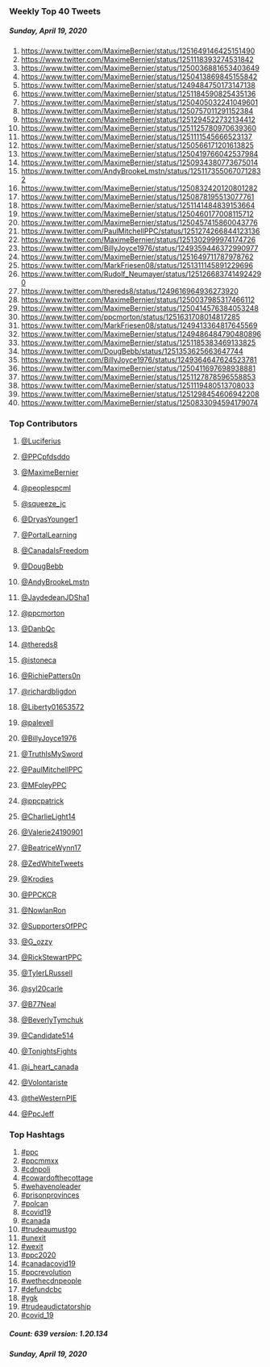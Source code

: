 ### Weekly Top 40 Tweets
##### Sunday, April 19, 2020
 1) https://www.twitter.com/MaximeBernier/status/1251649146425151490
 2) https://www.twitter.com/MaximeBernier/status/1251118393274531842
 3) https://www.twitter.com/MaximeBernier/status/1250036881653403649
 4) https://www.twitter.com/MaximeBernier/status/1250413869845155842
 5) https://www.twitter.com/MaximeBernier/status/1249484750173147138
 6) https://www.twitter.com/MaximeBernier/status/1251184590825435136
 7) https://www.twitter.com/MaximeBernier/status/1250405032241049601
 8) https://www.twitter.com/MaximeBernier/status/1250757011291152384
 9) https://www.twitter.com/MaximeBernier/status/1251294522732134412
10) https://www.twitter.com/MaximeBernier/status/1251125780970639360
11) https://www.twitter.com/MaximeBernier/status/1251111545666523137
12) https://www.twitter.com/MaximeBernier/status/1250566171201613825
13) https://www.twitter.com/MaximeBernier/status/1250419766042537984
14) https://www.twitter.com/MaximeBernier/status/1250934380773675014
15) https://www.twitter.com/AndyBrookeLmstn/status/1251173550670712832
16) https://www.twitter.com/MaximeBernier/status/1250832420120801282
17) https://www.twitter.com/MaximeBernier/status/1250878195513077761
18) https://www.twitter.com/MaximeBernier/status/1251141484839153664
19) https://www.twitter.com/MaximeBernier/status/1250460177008115712
20) https://www.twitter.com/MaximeBernier/status/1250457415860043776
21) https://www.twitter.com/PaulMitchellPPC/status/1251274266844123136
22) https://www.twitter.com/MaximeBernier/status/1251302999974174726
23) https://www.twitter.com/BillyJoyce1976/status/1249359446372990977
24) https://www.twitter.com/MaximeBernier/status/1251649711787978762
25) https://www.twitter.com/MarkFriesen08/status/1251311145891229696
26) https://www.twitter.com/Rudolf_Neumayer/status/1251266837414924290
27) https://www.twitter.com/thereds8/status/1249616964936273920
28) https://www.twitter.com/MaximeBernier/status/1250037985317466112
29) https://www.twitter.com/MaximeBernier/status/1250414576384053248
30) https://www.twitter.com/ppcmorton/status/1251631708014817285
31) https://www.twitter.com/MarkFriesen08/status/1249413364817645569
32) https://www.twitter.com/MaximeBernier/status/1249486484790480896
33) https://www.twitter.com/MaximeBernier/status/1251185383469133825
34) https://www.twitter.com/DougBebb/status/1251353625663647744
35) https://www.twitter.com/BillyJoyce1976/status/1249364647624523781
36) https://www.twitter.com/MaximeBernier/status/1250411697698938881
37) https://www.twitter.com/MaximeBernier/status/1251127878596558853
38) https://www.twitter.com/MaximeBernier/status/1251119480513708033
39) https://www.twitter.com/MaximeBernier/status/1251298454606942208
40) https://www.twitter.com/MaximeBernier/status/1250833094594179074

### Top Contributors
  1) [@Luciferius](https://www.twitter.com/Luciferius)
  2) [@PPCpfdsddo](https://www.twitter.com/PPCpfdsddo)
  3) [@MaximeBernier](https://www.twitter.com/MaximeBernier)
  4) [@peoplespcml](https://www.twitter.com/peoplespcml)
  5) [@squeeze_jc](https://www.twitter.com/squeeze_jc)
  6) [@DryasYounger1](https://www.twitter.com/DryasYounger1)
  7) [@PortalLearning](https://www.twitter.com/PortalLearning)
  8) [@CanadaIsFreedom](https://www.twitter.com/CanadaIsFreedom)
  9) [@DougBebb](https://www.twitter.com/DougBebb)
 10) [@AndyBrookeLmstn](https://www.twitter.com/AndyBrookeLmstn)

 11) [@JaydedeanJDSha1](https://www.twitter.com/JaydedeanJDSha1)
 12) [@ppcmorton](https://www.twitter.com/ppcmorton)
 13) [@DanbQc](https://www.twitter.com/DanbQc)
 14) [@thereds8](https://www.twitter.com/thereds8)
 15) [@istoneca](https://www.twitter.com/istoneca)
 16) [@RichiePatters0n](https://www.twitter.com/RichiePatters0n)
 17) [@richardbligdon](https://www.twitter.com/richardbligdon)
 18) [@Liberty01653572](https://www.twitter.com/Liberty01653572)
 19) [@palevell](https://www.twitter.com/palevell)
 20) [@BillyJoyce1976](https://www.twitter.com/BillyJoyce1976)

 21) [@TruthIsMySword](https://www.twitter.com/TruthIsMySword)
 22) [@PaulMitchellPPC](https://www.twitter.com/PaulMitchellPPC)
 23) [@MFoleyPPC](https://www.twitter.com/MFoleyPPC)
 24) [@ppcpatrick](https://www.twitter.com/ppcpatrick)
 25) [@CharlieLight14](https://www.twitter.com/CharlieLight14)
 26) [@Valerie24190901](https://www.twitter.com/Valerie24190901)
 27) [@BeatriceWynn17](https://www.twitter.com/BeatriceWynn17)
 28) [@ZedWhiteTweets](https://www.twitter.com/ZedWhiteTweets)
 29) [@Krodies](https://www.twitter.com/Krodies)
 30) [@PPCKCR](https://www.twitter.com/PPCKCR)

 31) [@NowlanRon](https://www.twitter.com/NowlanRon)
 32) [@SupportersOfPPC](https://www.twitter.com/SupportersOfPPC)
 33) [@G_ozzy](https://www.twitter.com/G_ozzy)
 34) [@RickStewartPPC](https://www.twitter.com/RickStewartPPC)
 35) [@TylerLRussell](https://www.twitter.com/TylerLRussell)
 36) [@syl20carle](https://www.twitter.com/syl20carle)
 37) [@B77Neal](https://www.twitter.com/B77Neal)
 38) [@BeverlyTymchuk](https://www.twitter.com/BeverlyTymchuk)
 39) [@Candidate514](https://www.twitter.com/Candidate514)
 40) [@TonightsFights](https://www.twitter.com/TonightsFights)

 41) [@i_heart_canada](https://www.twitter.com/i_heart_canada)
 42) [@Volontariste](https://www.twitter.com/Volontariste)
 43) [@theWesternPIE](https://www.twitter.com/theWesternPIE)
 44) [@PpcJeff](https://www.twitter.com/PpcJeff)


### Top Hashtags

  1) [#ppc](https://www.twitter.com/hashtag/ppc)
  2) [#ppcmmxx](https://www.twitter.com/hashtag/ppcmmxx)
  3) [#cdnpoli](https://www.twitter.com/hashtag/cdnpoli)
  4) [#cowardofthecottage](https://www.twitter.com/hashtag/cowardofthecottage)
  5) [#wehavenoleader](https://www.twitter.com/hashtag/wehavenoleader)
  6) [#prisonprovinces](https://www.twitter.com/hashtag/prisonprovinces)
  7) [#polcan](https://www.twitter.com/hashtag/polcan)
  8) [#covid19](https://www.twitter.com/hashtag/covid19)
  9) [#canada](https://www.twitter.com/hashtag/canada)
 10) [#trudeaumustgo](https://www.twitter.com/hashtag/trudeaumustgo)
 11) [#unexit](https://www.twitter.com/hashtag/unexit)
 12) [#wexit](https://www.twitter.com/hashtag/wexit)
 13) [#ppc2020](https://www.twitter.com/hashtag/ppc2020)
 14) [#canadacovid19](https://www.twitter.com/hashtag/canadacovid19)
 15) [#ppcrevolution](https://www.twitter.com/hashtag/ppcrevolution)
 16) [#wethecdnpeople](https://www.twitter.com/hashtag/wethecdnpeople)
 17) [#defundcbc](https://www.twitter.com/hashtag/defundcbc)
 18) [#ygk](https://www.twitter.com/hashtag/ygk)
 19) [#trudeaudictatorship](https://www.twitter.com/hashtag/trudeaudictatorship)
 20) [#covid_19](https://www.twitter.com/hashtag/covid_19)

##### Count: 639	version: 1.20.134
##### Sunday, April 19, 2020

